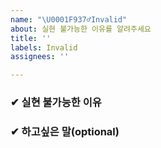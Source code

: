 ```yaml
---
name: "\U0001F937‍♂️Invalid"
about: 실현 불가능한 이유를 알려주세요
title: ''
labels: Invalid
assignees: ''

---
```


### ✔ 실현 불가능한 이유




### ✔ 하고싶은 말(optional)
